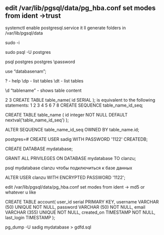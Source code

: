 ## edit /var/lib/pgsql/data/pg_hba.conf     set modes from ident ->trust

systemctl enable postgresql.service    it ll generate folders in /var/lib/pgsql/data


sudo -i 

sudo psql -U postgres 

psql postgres postgres
\password    

use “databasenam”;

\?   - help
\dp -  list tables
\dt - list tables

\d “tablename”    - shows table content







2
3
CREATE TABLE table_name(
    id SERIAL
);
is equivalent to the following statements:
1
2
3
4
5
6
7
8
CREATE SEQUENCE table_name_id_seq;
 
CREATE TABLE table_name (
    id integer NOT NULL DEFAULT nextval('table_name_id_seq')
);
 
ALTER SEQUENCE table_name_id_seq
OWNED BY table_name.id;




postgres=# CREATE USER sadig WITH PASSWORD '1122' CREATEDB;   

CREATE DATABASE mydatabase;

GRANT ALL PRIVILEGES ON DATABASE mydatabase TO clanzu;  

psql mydatabase clanzu  чтобы подключиться к базе данных 

ALTER USER clanzu WITH ENCRYPTED PASSWORD '1122';

edit /var/lib/pgsql/data/pg_hba.conf     set modes from ident -> md5 or whatever u like




CREATE TABLE account(
user_id serial PRIMARY KEY,
username VARCHAR (50) UNIQUE NOT NULL,
password VARCHAR (50) NOT NULL,
email VARCHAR (355) UNIQUE NOT NULL,
created_on TIMESTAMP NOT NULL,
last_login TIMESTAMP
);




pg_dump -U sadig mydatabase > gdfd.sql 


